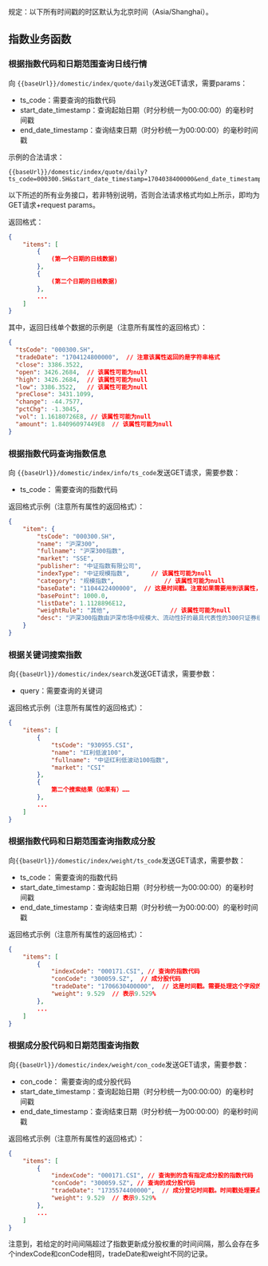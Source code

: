 规定：以下所有时间戳的时区默认为北京时间（Asia/Shanghai）。


## 指数业务函数

### 根据指数代码和日期范围查询日线行情

向 `{{baseUrl}}/domestic/index/quote/daily`发送GET请求，需要params：

- ts_code：需要查询的指数代码
- start_date_timestamp：查询起始日期（时分秒统一为00:00:00）的毫秒时间戳
- end_date_timestamp：查询结束日期（时分秒统一为00:00:00）的毫秒时间戳

示例的合法请求：
```
{{baseUrl}}/domestic/index/quote/daily?ts_code=000300.SH&start_date_timestamp=1704038400000&end_date_timestamp=1735574400000
```
以下所述的所有业务接口，若非特别说明，否则合法请求格式均如上所示，即均为GET请求+request params。


返回格式：
```json
{
	"items": [
		{
			(第一个日期的日线数据)
		},
		{
			(第二个日期的日线数据)
		},
		...
	]
}
```

其中，返回日线单个数据的示例是（注意所有属性的返回格式）：
```json
{
  "tsCode": "000300.SH",
  "tradeDate": "1704124800000",  // 注意该属性返回的是字符串格式
  "close": 3386.3522,
  "open": 3426.2684,  // 该属性可能为null
  "high": 3426.2684,  // 该属性可能为null
  "low": 3386.3522,   // 该属性可能为null
  "preClose": 3431.1099,
  "change": -44.7577, 
  "pctChg": -1.3045,
  "vol": 1.16180726E8, // 该属性可能为null
  "amount": 1.84096097449E8  // 该属性可能为null
}
```


### 根据指数代码查询指数信息

向 `{{baseUrl}}/domestic/index/info/ts_code`发送GET请求，需要参数：

- ts_code： 需要查询的指数代码


返回格式示例（注意所有属性的返回格式）：
```json
{
    "item": {
        "tsCode": "000300.SH",
        "name": "沪深300",
        "fullname": "沪深300指数",
        "market": "SSE",
        "publisher": "中证指数有限公司",
        "indexType": "中证规模指数",		// 该属性可能为null
        "category": "规模指数",				 // 该属性可能为null
        "baseDate": "1104422400000",  // 这是时间戳。注意如果需要用到该属性，则需要将其转换为long
        "basePoint": 1000.0,
        "listDate": 1.1128896E12,
        "weightRule": "其他",					// 该属性可能为null
        "desc": "沪深300指数由沪深市场中规模大、流动性好的最具代表性的300只证券组成，于2005年4月8日正式发布，以反映沪深市场上市公司证券的整体表现。"
    }
}
```

### 根据关键词搜索指数

向`{{baseUrl}}/domestic/index/search`发送GET请求，需要参数：

- query：需要查询的关键词


返回格式示例（注意所有属性的返回格式）：
```json
{
    "items": [
        {
            "tsCode": "930955.CSI",
            "name": "红利低波100",
            "fullname": "中证红利低波动100指数",
            "market": "CSI"
        },
        {
            第二个搜索结果（如果有）……
        },
        ...
    ]
}
```


### 根据指数代码和日期范围查询指数成分股


向`{{baseUrl}}/domestic/index/weight/ts_code`发送GET请求，需要参数：

- ts_code： 需要查询的指数代码
- start_date_timestamp：查询起始日期（时分秒统一为00:00:00）的毫秒时间戳
- end_date_timestamp：查询结束日期（时分秒统一为00:00:00）的毫秒时间戳

返回格式示例（注意所有属性的返回格式）：

```json
{
    "items": [
        {
            "indexCode": "000171.CSI", // 查询的指数代码
            "conCode": "300059.SZ",  // 成分股代码
            "tradeDate": "1706630400000",  // 这是时间戳。需要处理这个字段的时候，请先将其转换为long
            "weight": 9.529  // 表示9.529%
        },
        ...
    ]
}
```


### 根据成分股代码和日期范围查询指数


向`{{baseUrl}}/domestic/index/weight/con_code`发送GET请求，需要参数：

- con_code： 需要查询的成分股代码
- start_date_timestamp：查询起始日期（时分秒统一为00:00:00）的毫秒时间戳
- end_date_timestamp：查询结束日期（时分秒统一为00:00:00）的毫秒时间戳



返回格式示例（注意所有属性的返回格式）：

```json
{
    "items": [
        {
            "indexCode": "000171.CSI", // 查询到的含有指定成分股的指数代码
            "conCode": "300059.SZ", // 查询的成分股代码
            "tradeDate": "1735574400000",  // 成分登记时间戳。时间戳处理要点和前述相同
            "weight": 9.529  // 表示9.529%
        },
        ...
    ]
}
```

注意到，若给定的时间间隔超过了指数更新成分股权重的时间间隔，那么会存在多个indexCode和conCode相同，tradeDate和weight不同的记录。
